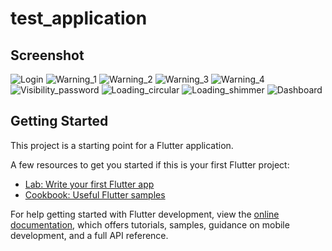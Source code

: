 # test_application

## Screenshot

![Login](screenshots/Screenshot_2022-12-05-18-34-45-454_com.example.test_application.jpg)
![Warning_1](screenshots/Screenshot_2022-12-05-18-34-52-613_com.example.test_application.jpg)
![Warning_2](screenshots/Screenshot_2022-12-05-18-35-31-484_com.example.test_application.jpg)
![Warning_3](screenshots/Screenshot_2022-12-05-18-35-46-225_com.example.test_application.jpg)
![Warning_4](screenshots/Screenshot_2022-12-05-18-36-07-474_com.example.test_application.jpg)
![Visibility_password](screenshots/Screenshot_2022-12-05-18-36-26-249_com.example.test_application.jpg)
![Loading_circular](screenshots/Screenshot_2022-12-05-18-36-38-589_com.example.test_application.jpg)
![Loading_shimmer](screenshots/Screenshot_2022-12-05-18-42-12-763_com.example.test_application.jpg)
![Dashboard](screenshots/Screenshot_2022-12-05-18-45-31-077_com.example.test_application.jpg)

## Getting Started

This project is a starting point for a Flutter application.

A few resources to get you started if this is your first Flutter project:

- [Lab: Write your first Flutter app](https://docs.flutter.dev/get-started/codelab)
- [Cookbook: Useful Flutter samples](https://docs.flutter.dev/cookbook)

For help getting started with Flutter development, view the
[online documentation](https://docs.flutter.dev/), which offers tutorials,
samples, guidance on mobile development, and a full API reference.
